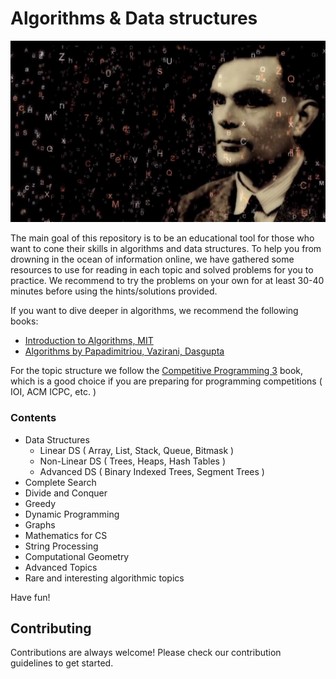 # Algorithms & Data structures

![alt text](turing.jpg)

The main goal of this repository is to be an educational tool for those who want to cone their skills in algorithms and data structures. To help you from drowning in the ocean of information online, we have gathered some resources to use for reading in each topic and  solved problems for you to practice. We recommend to try the problems on your own for at least 30-40 minutes before using the hints/solutions provided.

If you want to dive deeper in algorithms, we recommend the following books:

* [Introduction to Algorithms, MIT](https://mitpress.mit.edu/books/introduction-algorithms)
* [Algorithms by Papadimitriou, Vazirani, Dasgupta](https://dl.acm.org/citation.cfm?id=1177299)

For the topic structure we follow the [Competitive Programming 3](https://cpbook.net/) book, which is a good choice if you are preparing for programming competitions ( IOI, ACM ICPC, etc. )

### Contents

* Data Structures
    * Linear DS ( Array, List, Stack, Queue, Bitmask )
    * Non-Linear DS ( Trees, Heaps, Hash Tables )
    * Advanced DS ( Binary Indexed Trees, Segment Trees )
* Complete Search
* Divide and Conquer
* Greedy
* Dynamic Programming
* Graphs
* Mathematics for CS
* String Processing
* Computational Geometry
* Advanced Topics
* Rare and interesting algorithmic topics

Have fun!

## Contributing
Contributions are always welcome! Please check our contribution guidelines to get started.
